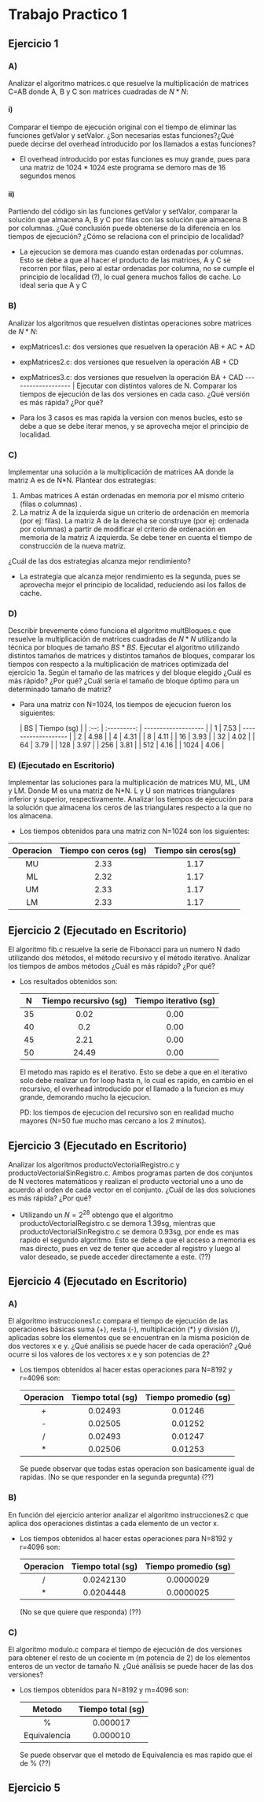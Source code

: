 # Trabajo Practico 1

## Ejercicio 1

### A)

Analizar el algoritmo matrices.c que resuelve la multiplicación de matrices
C=AB donde A, B y C son matrices cuadradas de $N*N$:

#### i)

Comparar el tiempo de ejecución original con el tiempo de eliminar las funciones getValor y setValor. ¿Son necesarias estas funciones?¿Qué puede decirse del overhead introducido por los llamados a estas funciones?

- El overhead introducido por estas funciones es muy grande, pues para una matriz de $1024 * 1024$ este programa se demoro mas de 16 segundos menos

#### ii)

Partiendo del código sin las funciones getValor y setValor, comparar la
solución que almacena A, B y C por filas con las solución que almacena
B por columnas. ¿Qué conclusión puede obtenerse de la diferencia en
los tiempos de ejecución? ¿Cómo se relaciona con el principio de
localidad?

- La ejecucion se demora mas cuando estan ordenadas por columnas. Esto se debe a que al hacer el producto de las matrices, A y C se recorren por filas, pero al estar ordenadas por columna, no se cumple el principio de localidad (?), lo cual genera muchos fallos de cache. Lo ideal seria que A y C

### B)

Analizar los algoritmos que resuelven distintas operaciones sobre matrices de $N*N$:

- expMatrices1.c: dos versiones que resuelven la operación AB + AC + AD
- expMatrices2.c: dos versiones que resuelven la operación AB + CD
- expMatrices3.c: dos versiones que resuelven la operación BA + CAD
  ------------------- |
  Ejecutar con distintos valores de N. Comparar los tiempos de ejecución de las dos
  versiones en cada caso. ¿Qué versión es más rápida? ¿Por qué?

- Para los 3 casos es mas rapida la version con menos bucles, esto se debe a que se debe iterar menos, y se aprovecha mejor el principio de localidad.

### C)

Implementar una solución a la multiplicación de matrices AA donde la matriz
A es de N\*N. Plantear dos estrategias:

1. Ambas matrices A están ordenadas en memoria por el mismo criterio (filas o columnas) .
2. La matriz A de la izquierda sigue un criterio de ordenación en memoria (por ej: filas). La matriz A de la derecha se construye (por ej: ordenada por columnas) a partir de modificar el criterio de ordenación en memoria de la matriz A izquierda. Se debe tener en cuenta el tiempo de construcción de la nueva matriz.

¿Cuál de las dos estrategias alcanza mejor rendimiento?

- La estrategia que alcanza mejor rendimiento es la segunda, pues se aprovecha mejor el principio de localidad, reduciendo asi los fallos de cache.

### D)

Describir brevemente cómo funciona el algoritmo multBloques.c que resuelve la multiplicación de matrices cuadradas de $N*N$ utilizando la técnica por bloques de tamaño $BS*BS$. Ejecutar el algoritmo utilizando distintos tamaños de matrices y distintos tamaños de bloques, comparar los tiempos con respecto a la multiplicación de matrices optimizada del ejercicio 1a. Según el tamaño de las matrices y del bloque elegido ¿Cuál es más rápido? ¿Por qué? ¿Cuál sería el tamaño de bloque óptimo para un determinado tamaño de matriz?

- Para una matriz con N=1024, los tiempos de ejecucion fueron los siguientes:

  |  BS  | Tiempo (sg) |
  | :--: | :---------: | ------------------- |
  |  1   |    7.53     | ------------------- |
  |  2   |    4.98     |
  |  4   |    4.31     |
  |  8   |    4.11     |
  |  16  |    3.93     |
  |  32  |    4.02     |
  |  64  |    3.79     |
  | 128  |    3.97     |
  | 256  |    3.81     |
  | 512  |    4.16     |
  | 1024 |    4.06     |

### E) (Ejecutado en Escritorio)

Implementar las soluciones para la multiplicación de matrices MU, ML, UM y LM. Donde M es una matriz de N\*N. L y U son matrices triangulares inferior y superior, respectivamente. Analizar los tiempos de ejecución para la solución que almacena los ceros de las triangulares respecto a la que no los almacena.

- Los tiempos obtenidos para una matriz con N=1024 son los siguientes:

| Operacion | Tiempo con ceros (sg) | Tiempo sin ceros(sg) |
| :-------: | :-------------------: | :------------------: |
|    MU     |         2.33          |         1.17         |
|    ML     |         2.32          |         1.17         |
|    UM     |         2.33          |         1.17         |
|    LM     |         2.33          |         1.17         |

## Ejercicio 2 (Ejecutado en Escritorio)

El algoritmo fib.c resuelve la serie de Fibonacci para un numero N dado utilizando dos métodos, el método recursivo y el método iterativo. Analizar los tiempos de ambos
métodos ¿Cuál es más rápido? ¿Por qué?

- Los resultados obtenidos son:

  |  N  | Tiempo recursivo (sg) | Tiempo iterativo (sg) |
  | :-: | :-------------------: | :-------------------: |
  | 35  |         0.02          |         0.00          |
  | 40  |          0.2          |         0.00          |
  | 45  |         2.21          |         0.00          |
  | 50  |         24.49         |         0.00          |

  El metodo mas rapido es el iterativo. Esto se debe a que en el iterativo solo debe realizar un for loop hasta n, lo cual es rapido, en cambio en el recursivo, el overhead introducido por el llamado a la funcion es muy grande, demorando mucho la ejecucion.

  PD: los tiempos de ejecucion del recursivo son en realidad mucho mayores (N=50 fue mucho mas cercano a los 2 minutos).

## Ejercicio 3 (Ejecutado en Escritorio)

Analizar los algoritmos productoVectorialRegistro.c y productoVectorialSinRegistro.c. Ambos programas parten de dos conjuntos de N vectores matemáticos y realizan el producto vectorial uno a uno de acuerdo al orden de cada vector en el conjunto. ¿Cuál de las dos soluciones es más rápida? ¿Por qué?

- Utilizando un $N=2^{28}$ obtengo que el algoritmo productoVectorialRegistro.c se demora 1.39sg, mientras que productoVectorialSinRegistro.c se demora 0.93sg, por ende es mas rapido el segundo algoritmo. Esto se debe a que el acceso a memoria es mas directo, pues en vez de tener que acceder al registro y luego al valor deseado, se puede acceder directamente a este. (??)

## Ejercicio 4 (Ejecutado en Escritorio)

### A)

El algoritmo instrucciones1.c compara el tiempo de ejecución de las operaciones básicas suma (+), resta (-), multiplicación (\*) y división (/), aplicadas sobre los elementos que se encuentran en la misma posición de dos vectores x e y. ¿Qué análisis se puede hacer de cada operación? ¿Qué ocurre si los valores de los vectores x e y son potencias de 2?

- Los tiempos obtenidos al hacer estas operaciones para N=8192 y r=4096 son:

  | Operacion | Tiempo total (sg) | Tiempo promedio (sg) |
  | :-------: | :---------------: | :------------------: |
  |    \+     |      0.02493      |       0.01246        |
  |    \-     |      0.02505      |       0.01252        |
  |     /     |      0.02493      |       0.01247        |
  |    \*     |      0.02506      |       0.01253        |

  Se puede observar que todas estas operacion son basicamente igual de rapidas. (No se que responder en la segunda pregunta) (??)

### B)

En función del ejercicio anterior analizar el algoritmo instrucciones2.c que aplica dos operaciones distintas a cada elemento de un vector x.

- Los tiempos obtenidos al hacer estas operaciones para N=8192 y r=4096 son:

  | Operacion | Tiempo total (sg) | Tiempo promedio (sg) |
  | :-------: | :---------------: | :------------------: |
  |     /     |     0.0242130     |      0.0000029       |
  |    \*     |     0.0204448     |      0.0000025       |

  (No se que quiere que responda) (??)

### C)

El algoritmo modulo.c compara el tiempo de ejecución de dos versiones para obtener el resto de un cociente m (m potencia de 2) de los elementos enteros de un vector de tamaño N. ¿Qué análisis se puede hacer de las dos versiones?

- Los tiempos obtenidos para N=8192 y m=4096 son:

  |    Metodo    | Tiempo total (sg) |
  | :----------: | :---------------: |
  |      %       |     0.000017      |
  | Equivalencia |     0.000010      |

  Se puede observar que el metodo de Equivalencia es mas rapido que el de % (??)

## Ejercicio 5

